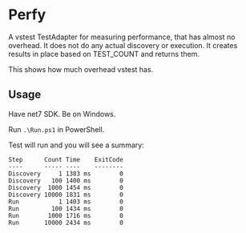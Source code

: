 # Perfy

A vstest TestAdapter for measuring performance, that has almost no overhead. It does not do any actual discovery or execution. It creates results in place based on TEST_COUNT and returns them.

This shows how much overhead vstest has. 

## Usage

Have net7 SDK.
Be on Windows.

Run `.\Run.ps1` in PowerShell.

Test will run and you will see a summary: 

```
Step      Count Time    ExitCode
----      ----- ----    --------
Discovery     1 1383 ms        0
Discovery   100 1400 ms        0
Discovery  1000 1454 ms        0
Discovery 10000 1831 ms        0
Run           1 1403 ms        0
Run         100 1434 ms        0
Run        1000 1716 ms        0
Run       10000 2434 ms        0
```